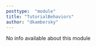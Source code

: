 ```yaml
---
posttype:  "module"  
title: "TutorialBehaviors"
author: "dkambersky"
---
```

No info available about this module
